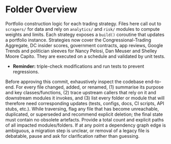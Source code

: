 # Folder Overview

Portfolio construction logic for each trading strategy.
Files here call out to `scrapers/` for data and rely on `analytics/` and
`risk/` modules to compute weights and limits. Each strategy exposes a
`build()` coroutine that updates a portfolio instance.
Strategies now cover the Congressional-Trading Aggregate, DC insider scores,
government contracts, app reviews, Google Trends and politician sleeves for
Nancy Pelosi, Dan Meuser and Shelley Moore Capito. They are executed on a
schedule and validated by unit tests.

- **Reminder:** triple-check modifications and run tests to prevent regressions.

Before approving this commit, exhaustively inspect the codebase end-to-end. For every file changed, added, or renamed, (1) summarise its purpose and key classes/functions, (2) trace upstream callers that rely on it and downstream modules it invokes, and (3) list every folder or module that will therefore need corresponding updates (tests, configs, docs, CI scripts, API stubs, etc.). While traversing, flag any file that has become unreachable, duplicated, or superseded and recommend explicit deletion; the final state must contain no obsolete artefacts. Provide a total count and explicit paths of all impacted modules/folders. If at any point a dependency graph edge is ambiguous, a migration step is unclear, or removal of a legacy file is debatable, pause and ask for clarification rather than guessing.
